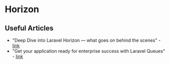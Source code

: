 # Horizon

## Useful Articles 

- "Deep Dive into Laravel Horizon — what goes on behind the scenes" - [link](https://medium.com/@zechdc/laravel-horizon-number-of-workers-and-job-execution-order-21b9dbec72d7)
- "Get your application ready for enterprise success with Laravel Queues" - [link](https://www.inspector.dev/what-worked-for-me-using-laravel-queues-from-the-basics-to-horizon/)
